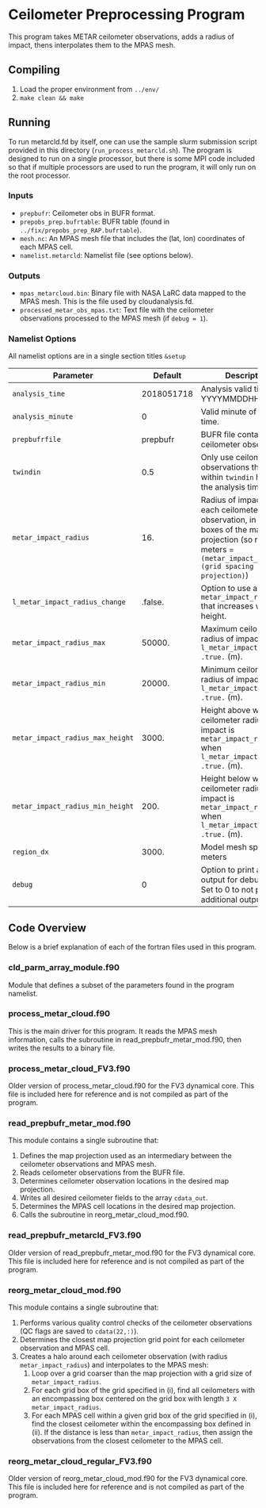 # Ceilometer Preprocessing Program

This program takes METAR ceilometer observations, adds a radius of impact, thens interpolates them to the MPAS mesh.

## Compiling

1. Load the proper environment from `../env/`
2. `make clean && make`

## Running

To run metarcld.fd by itself, one can use the sample slurm submission script provided in this directory (`run_process_metarcld.sh`). The program is designed to run on a single processor, but there is some MPI code included so that if multiple processors are used to run the program, it will only run on the root processor.

### Inputs

- `prepbufr`: Ceilometer obs in BUFR format.
- `prepobs_prep.bufrtable`: BUFR table (found in `../fix/prepobs_prep_RAP.bufrtable`).
- `mesh.nc`: An MPAS mesh file that includes the (lat, lon) coordinates of each MPAS cell.
- `namelist.metarcld`: Namelist file (see options below).

### Outputs

- `mpas_metarcloud.bin`: Binary file with NASA LaRC data mapped to the MPAS mesh. This is the file used by cloudanalysis.fd.
- `processed_metar_obs_mpas.txt`: Text file with the ceilometer observations processed to the MPAS mesh (if `debug = 1`).

### Namelist Options

All namelist options are in a single section titles `&setup`

| Parameter | Default | Description |
| --------- | ------- | ----------- |
| `analysis_time` | 2018051718 | Analysis valid time in YYYYMMDDHH format. |
| `analysis_minute` | 0 | Valid minute of analysis time. |
| `prepbufrfile` | prepbufr | BUFR file containing ceilometer observations. |
| `twindin` | 0.5 | Only use ceilometer observations that are within `twindin` hours of the analysis time. |
| `metar_impact_radius` | 16. | Radius of impact for each ceilometer observation, in grid boxes of the map projection (so radius in meters = `(metar_impact_radius) X (grid spacing of map projection)`) |
| `l_metar_impact_radius_change` | .false. | Option to use a value for `metar_impact_radius` that increases with height. |
| `metar_impact_radius_max` | 50000. | Maximum ceilometer radius of impact when `l_metar_impact_radius = .true.` (m). |
| `metar_impact_radius_min` | 20000. | Minimum ceilometer radius of impact when `l_metar_impact_radius = .true.` (m). |
| `metar_impact_radius_max_height` | 3000. | Height above which the ceilometer radius of impact is `metar_impact_radius_max` when `l_metar_impact_radius = .true.` (m). |
| `metar_impact_radius_min_height` | 200. | Height below which the ceilometer radius of impact is `metar_impact_radius_min` when `l_metar_impact_radius = .true.` (m). |
| `region_dx` | 3000. | Model mesh spacing in meters |
| `debug` | 0 | Option to print additional output for debugging. Set to 0 to not print any additional output |

## Code Overview

Below is a brief explanation of each of the fortran files used in this program.

### cld\_parm\_array\_module.f90  

Module that defines a subset of the parameters found in the program namelist.

### process\_metar\_cloud.f90    

This is the main driver for this program. It reads the MPAS mesh information, calls the subroutine in read\_prepbufr\_metar\_mod.f90, then writes the results to a binary file.

### process\_metar\_cloud\_FV3.f90	   

Older version of process\_metar\_cloud.f90 for the FV3 dynamical core. This file is included here for reference and is not compiled as part of the program.

### read\_prepbufr\_metar\_mod.f90	

This module contains a single subroutine that:

1. Defines the map projection used as an intermediary between the ceilometer observations and MPAS mesh. 
2. Reads ceilometer observations from the BUFR file.
3. Determines ceilometer observation locations in the desired map projection.
4. Writes all desired ceilometer fields to the array `cdata_out`.
5. Determines the MPAS cell locations in the desired map projection.
6. Calls the subroutine in reorg\_metar\_cloud\_mod.f90.

### read\_prepbufr\_metarcld\_FV3.f90  

Older version of read\_prepbufr\_metar\_mod.f90 for the FV3 dynamical core. This file is included here for reference and is not compiled as part of the program.

### reorg\_metar\_cloud\_mod.f90

This module contains a single subroutine that:

1. Performs various quality control checks of the ceilometer observations (QC flags are saved to `cdata(22,:)`).
2. Determines the closest map projection grid point for each ceilometer observation and MPAS cell.
3. Creates a halo around each ceilometer observation (with radius `metar_impact_radius`) and interpolates to the MPAS mesh:
    1. Loop over a grid coarser than the map projection with a grid size of `metar_impact_radius`.
    2. For each grid box of the grid specified in (i), find all ceilometers with an encompassing box centered on the grid box with length `3 X metar_impact_radius`.
    3. For each MPAS cell within a given grid box of the grid specified in (i), find the closest ceilometer within the encompassing box defined in (ii). If the distance is less than `metar_impact_radius`, then assign the observations from the closest ceilometer to the MPAS cell.


### reorg\_metar\_cloud\_regular\_FV3.f90

Older version of reorg\_metar\_cloud\_mod.f90 for the FV3 dynamical core. This file is included here for reference and is not compiled as part of the program.
